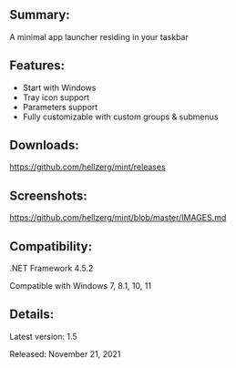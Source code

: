 ## Summary: ##

A minimal app launcher residing in your taskbar

## Features: ##

* Start with Windows
* Tray icon support
* Parameters support
* Fully customizable with custom groups & submenus

## Downloads: ##
https://github.com/hellzerg/mint/releases

## Screenshots: ##
https://github.com/hellzerg/mint/blob/master/IMAGES.md

## Compatibility: ##

.NET Framework 4.5.2

Compatible with Windows 7, 8.1, 10, 11

## Details: ##

Latest version: 1.5

Released: November 21, 2021
